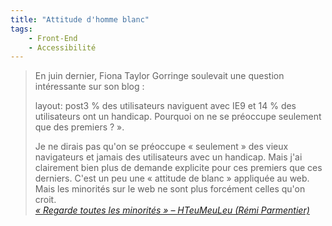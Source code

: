 ```yaml
---
title: "Attitude d'homme blanc"
tags:
    - Front-End
    - Accessibilité
---
```


> En juin dernier, Fiona Taylor Gorringe soulevait une question intéressante sur
> son blog&nbsp;:
>
> layout: post3 % des utilisateurs naviguent avec IE9 et 14 % des utilisateurs
> ont un handicap. Pourquoi on ne se préoccupe seulement que des
> premiers&nbsp;?&nbsp;».
>
> Je ne dirais pas qu'on se préoccupe «&nbsp;seulement&nbsp;» des vieux
> navigateurs et jamais des utilisateurs avec un handicap. Mais j'ai clairement
> bien plus de demande explicite pour ces premiers que ces derniers. C'est un
> peu une «&nbsp;attitude de blanc&nbsp;» appliquée au web. Mais les minorités
> sur le web ne sont plus forcément celles qu'on croit.  
>  <cite>[«&nbsp;Regarde toutes les minorités&nbsp;» – HTeuMeuLeu (Rémi Parmentier)](http://www.hteumeuleu.fr/regarde-toutes-les-minorites/ '« Regarde toutes les minorités » – HTeuMeuLeu (Rémi Parmentier)')</cite>

